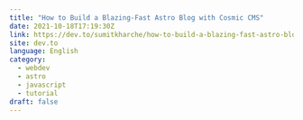 ```yaml
---
title: "How to Build a Blazing-Fast Astro Blog with Cosmic CMS"
date: 2021-10-18T17:19:30Z
link: https://dev.to/sumitkharche/how-to-build-a-blazing-fast-astro-blog-with-cosmic-cms-4e4?utm_medium=RSS&utm_source=news.12bit.vn
site: dev.to
language: English
category:
  - webdev
  - astro
  - javascript
  - tutorial
draft: false
---
```

